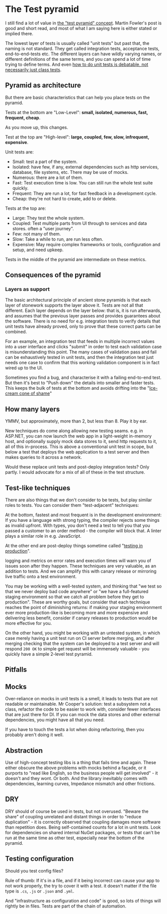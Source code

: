 # The Test pyramid

I still find a lot of value in [the "test pyramid" concept](https://martinfowler.com/bliki/TestPyramid.html).
 Martin Fowler's post is good and short read, and most of what I am saying here is either stated or implied there.

The lowest layer of tests is usually called "unit tests" but past that, the naming is not standard. They get called integration tests, acceptance tests, end-to-end-tests etc. The different layers can have wildly varying names, or different definitions of the same terms, and you can spend a lot of time trying to define terms. And even [how to do unit tests is debatable, not necessarily just class tests](https://www.youtube.com/watch?v=EZ05e7EMOLM).

## Pyramid as architecture

But there are basic characteristics that can help you place tests on the pyramid.

Tests at the bottom are "Low-Level": **small, isolated, numerous, fast, frequent, cheap**.

As you move up, this changes.

Test at the top are "High-level": **large, coupled, few, slow, infrequent, expensive**.

Unit tests are:

* Small: test a part of the system.
* Isolated: have few, if any, external dependencies such as http services, database, file systems, etc. There may be use of mocks.
* Numerous: there are a lot of them.
* Fast: Test execution time is low. You can still run the whole test suite quickly.
* Frequent: They are run a lot, for fast feedback in a development cycle.
* Cheap: they're not hard to create, add to or delete.

Tests at the top are:

* Large: They test the whole system.
* Coupled: Test multiple parts from UI through to services and data stores. often a "user journey".
* Few: not many of them.
* Slow: Take a while to run, are run less often.
* Expensive: May require complex frameworks or tools, configuration and setup, and need upkeep.

Tests in the middle of the pyramid are intermediate on these metrics.

## Consequences of the pyramid

### Layers as support

The basic architectural principle of ancient stone pyramids is that each layer of stonework supports the layer above it. Tests are not all that different. Each layer depends on the layer below: that is, it is run afterwards, and assumes that the previous layer passes and provides guarantees about the software. There is no need for e.g. integration tests to verify details that unit tests have already proved, only to prove that these correct parts can be combined.

For an example, an integration test that feeds in multiple incorrect values into a user interface and clicks "submit" in order to test each validation case is misunderstanding this point. The many cases of validation pass and fail can be exhaustively tested in unit tests, and then the integration test just needs one case to confirm that this working validation component is in fact wired up to the UI.

Sometimes you find a bug, and characterise it with a failing end-to-end test. But then it's best to "Push down" the details into smaller and faster tests. This keeps the bulk of tests at the bottom and avoids drifting into the "[Ice-cream cone of shame](https://medium.com/@fistsOfReason/testing-is-good-pyramids-are-bad-ice-cream-cones-are-the-worst-ad94b9b2f05f)"

## How many layers

YMMV, but approximately, more than 2, but less than 8. Play it by ear.

New techniques do come along allowing new testing seams. e.g. in ASP.NET, you can now launch the web app in a light-weight in-memory host, and optionally supply mock data stores to it, send http requests to it, all of this in-process. This is above a conventional unit test in scope, but below a test that deploys the web application to a test server and then makes queries to it across a network.

Would these replace unit tests and post-deploy integration tests? Only partly. I would advocate for a mix of all of these in the test structure.

## Test-like techniques

There are also things that we don't consider to be tests, but play similar roles to tests. You can consider them "test-adjacent" techniques:

At the bottom, fastest and most frequent is in the development environment:
If you have a language with strong typing, the compiler rejects some things as invalid upfront. With types, you don't need a test to tell you that you passed a customer to an order method - the compiler will block that. A linter plays a similar role in e.g. JavaScript.

At the other end are post-deploy things sometime called "[testing in production](https://medium.com/@copyconstruct/testing-in-production-the-safe-way-18ca102d0ef1)".

logging and metrics on error rates and execution times will warn you of issues soon after they happen. These techniques are very valuable, as an addition to tests. And we can amplify this with canary release or mirroring live traffic onto a test environment.

You may be working with a well-tested system, and thinking that "we test so that we never deploy bad code anywhere" or "we have a full-featured staging environment so that we catch all problem before they get to production". These are worthy goals, but consider that each technique reaches the point of diminishing returns: if making your staging environment ever more production-like is becoming more and more expensive and delivering less benefit, consider if canary releases to production would be more effective for you.

On the other hand, you might be working with an untested system, in which case merely having a unit test run on CI server before merging, and after merging checking that the system can be deployed to a test server and will respond `200 OK` to simple get request will be immensely valuable - you quickly have a simple 2-level test pyramid.

## Pitfalls

## Mocks

Over-reliance on mocks in unit tests is a smell, it leads to tests that are not readable or maintainable.
Mr Cooper's solution: test a subsystem not a class, refactor the code to be easier to work with, consider fewer interfaces that are just there for DI. If you can mock the data stores and other external dependencies, you might have all that you need.

If you have to touch the tests a lot when doing refactoring, then you probably aren't doing it well.

## Abstraction

Use of high-concept testing libs is a thing that fails time and again.
These either obscure the above problems with mocks behind a façade, or it purports to "read like English, so the business people will get involved" - it doesn't and they wont. Or both. And the library inevitably comes with dependencies, learning curves, Impedance  mismatch and other frictions.

## DRY

DRY should of course be used in tests, but not overused. "Beware the share" of coupling unrelated and distant things in order to "reduce duplication" - it is correctly observed that coupling damages more software than repetition does. Being self-contained counts for a lot in unit tests. Look for dependencies on shared internal NuGet packages, or tests that can't be run at the same time as other test, especially near the bottom of the pyramid.

## Testing configuration

Should you test config files?

Rule of thumb: If it's in a file, and if it being incorrect can cause your app to not work properly, the try to cover it with a test. it doesn't matter if the file type is `.cs`, `.js` or `.json` and `.yml`.

And "infrastructure as configuration and code" is good, so lots of things will rightly be in files. Tests are part of the chain of automation.

